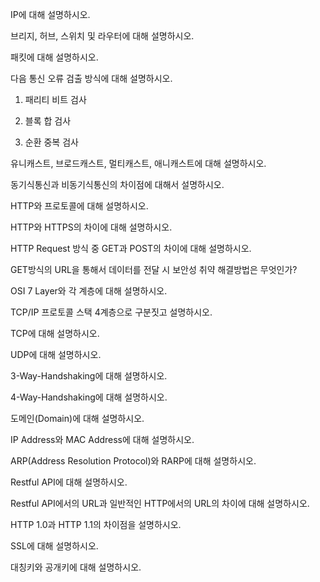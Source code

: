 IP에 대해 설명하시오.

 

브리지, 허브, 스위치 및 라우터에 대해 설명하시오.

 

패킷에 대해 설명하시오.

 

다음 통신 오류 검출 방식에 대해 설명하시오.

 

1) 패리티 비트 검사

 

2) 블록 합 검사

 

3) 순환 중복 검사

 

유니캐스트, 브로드캐스트, 멀티캐스트, 애니캐스트에 대해 설명하시오.

 

동기식통신과 비동기식통신의 차이점에 대해서 설명하시오.

 

HTTP와 프로토콜에 대해 설명하시오.

 

HTTP와 HTTPS의 차이에 대해 설명하시오.

 

HTTP Request 방식 중 GET과 POST의 차이에 대해 설명하시오.

 

GET방식의 URL을 통해서 데이터를 전달 시 보안성 취약 해결방법은 무엇인가?

 

OSI 7 Layer와 각 계층에 대해 설명하시오.

 

TCP/IP 프로토콜 스택 4계층으로 구분짓고 설명하시오.

 

TCP에 대해 설명하시오.

 

UDP에 대해 설명하시오.

 

3-Way-Handshaking에 대해 설명하시오.

 

4-Way-Handshaking에 대해 설명하시오.

 

도메인(Domain)에 대해 설명하시오.

 

IP Address와 MAC Address에 대해 설명하시오.

 

ARP(Address Resolution Protocol)와 RARP에 대해 설명하시오.

 

Restful API에 대해 설명하시오.

 

Restful API에서의 URL과 일반적인 HTTP에서의 URL의 차이에 대해 설명하시오.

 

HTTP 1.0과 HTTP 1.1의 차이점을 설명하시오.

 

SSL에 대해 설명하시오.

 

대칭키와 공개키에 대해 설명하시오.